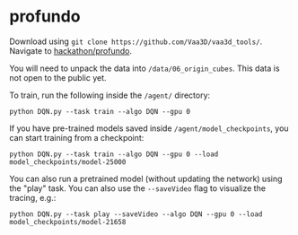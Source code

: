 # profundo

Download using `git clone https://github.com/Vaa3D/vaa3d_tools/`. Navigate to [hackathon/profundo](https://github.com/Vaa3D/vaa3d_tools/tree/master/hackathon/profundo). 

You will need to unpack the data into `/data/06_origin_cubes`. This data is not open to the public yet.


To train, run the following inside the `/agent/` directory: 

`python DQN.py --task train --algo DQN --gpu 0`

If you have pre-trained models saved inside `/agent/model_checkpoints`, you can start training from a checkpoint:

`python DQN.py --task train --algo DQN --gpu 0 --load model_checkpoints/model-25000`

You can also run a pretrained model (without updating the network) using the "play" task. You can also use the `--saveVideo` flag to visualize the tracing, e.g.:

`python DQN.py --task play --saveVideo --algo DQN --gpu 0 --load  model_checkpoints/model-21658`
